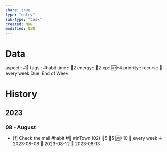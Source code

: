 ```yaml
---
share: true
type: "entry"
sub-type: "task"
created: NaN 
modified: NaN
---
```

# Data
aspect:: #🧭
tags:: #habit
time:: 🍅2
energy:: 🥄2
xp:: 🆙+4
priority:: 
recurs:: 🔁 every week
Due: End of Week
# History
## 2023
### 08 - August
- [f] Check the mail #habit #🧭 #InTown (02) 🍅5 🥄5 🆙+10 🔁 every week ➕ 2023-08-08 🛫 2023-08-12 📅 2023-08-13